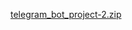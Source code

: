 [telegram_bot_project-2.zip](https://github.com/user-attachments/files/20511607/telegram_bot_project-2.zip)
